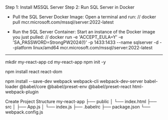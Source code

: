 Step 1: Install MSSQL Server
Step 2: Run SQL Server in Docker
* Pull the SQL Server Docker Image: Open a terminal and run:
// docker pull mcr.microsoft.com/mssql/server:2022-latest

* Run the SQL Server Container: Start an instance of the Docker image you just pulled:
// docker run -e 'ACCEPT_EULA=Y' -e 'SA_PASSWORD=StrongPW2024(!)' -p 1433:1433 --name sqlserver -d --platform linux/amd64 mcr.microsoft.com/mssql/server:2022-latest



------------------------------------------------------------------------------
mkdir my-react-app
cd my-react-app
npm init -y

npm install react react-dom

npm install --save-dev webpack webpack-cli webpack-dev-server babel-loader @babel/core @babel/preset-env @babel/preset-react html-webpack-plugin


Create Project Structure
my-react-app
├── public
│   └── index.html
├── src
│   ├── App.js
│   └── index.js
├── .babelrc
├── package.json
└── webpack.config.js

